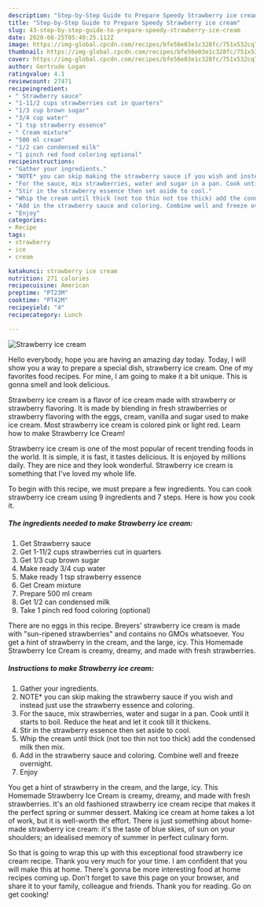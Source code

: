 ```yaml
---
description: "Step-by-Step Guide to Prepare Speedy Strawberry ice cream"
title: "Step-by-Step Guide to Prepare Speedy Strawberry ice cream"
slug: 43-step-by-step-guide-to-prepare-speedy-strawberry-ice-cream
date: 2020-08-25T05:49:25.112Z
image: https://img-global.cpcdn.com/recipes/bfe56e03e1c328fc/751x532cq70/strawberry-ice-cream-recipe-main-photo.jpg
thumbnail: https://img-global.cpcdn.com/recipes/bfe56e03e1c328fc/751x532cq70/strawberry-ice-cream-recipe-main-photo.jpg
cover: https://img-global.cpcdn.com/recipes/bfe56e03e1c328fc/751x532cq70/strawberry-ice-cream-recipe-main-photo.jpg
author: Gertrude Logan
ratingvalue: 4.1
reviewcount: 27471
recipeingredient:
- " Strawberry sauce"
- "1-11/2 cups strawberries cut in quarters"
- "1/3 cup brown sugar"
- "3/4 cup water"
- "1 tsp strawberry essence"
- " Cream mixture"
- "500 ml cream"
- "1/2 can condensed milk"
- "1 pinch red food coloring optional"
recipeinstructions:
- "Gather your ingredients."
- "NOTE* you can skip making the strawberry sauce if you wish and instead just use the strawberry essence and coloring."
- "For the sauce, mix strawberries, water and sugar in a pan. Cook until it starts to boil. Reduce the heat and let it cook till it thickens."
- "Stir in the strawberry essence then set aside to cool."
- "Whip the cream until thick (not too thin not too thick) add the condensed milk then mix."
- "Add in the strawberry sauce and coloring. Combine well and freeze overnight."
- "Enjoy"
categories:
- Recipe
tags:
- strawberry
- ice
- cream

katakunci: strawberry ice cream 
nutrition: 271 calories
recipecuisine: American
preptime: "PT23M"
cooktime: "PT42M"
recipeyield: "4"
recipecategory: Lunch

---
```



![Strawberry ice cream](https://img-global.cpcdn.com/recipes/bfe56e03e1c328fc/751x532cq70/strawberry-ice-cream-recipe-main-photo.jpg)

Hello everybody, hope you are having an amazing day today. Today, I will show you a way to prepare a special dish, strawberry ice cream. One of my favorites food recipes. For mine, I am going to make it a bit unique. This is gonna smell and look delicious.

Strawberry ice cream is a flavor of ice cream made with strawberry or strawberry flavoring. It is made by blending in fresh strawberries or strawberry flavoring with the eggs, cream, vanilla and sugar used to make ice cream. Most strawberry ice cream is colored pink or light red. Learn how to make Strawberry Ice Cream!

Strawberry ice cream is one of the most popular of recent trending foods in the world. It is simple, it is fast, it tastes delicious. It is enjoyed by millions daily. They are nice and they look wonderful. Strawberry ice cream is something that I've loved my whole life.


To begin with this recipe, we must prepare a few ingredients. You can cook strawberry ice cream using 9 ingredients and 7 steps. Here is how you cook it.

<!--inarticleads1-->

##### The ingredients needed to make Strawberry ice cream:

1. Get  Strawberry sauce
1. Get 1-11/2 cups strawberries cut in quarters
1. Get 1/3 cup brown sugar
1. Make ready 3/4 cup water
1. Make ready 1 tsp strawberry essence
1. Get  Cream mixture
1. Prepare 500 ml cream
1. Get 1/2 can condensed milk
1. Take 1 pinch red food coloring (optional)


There are no eggs in this recipe. Breyers&#39; strawberry ice cream is made with &#34;sun-ripened strawberries&#34; and contains no GMOs whatsoever. You get a hint of strawberry in the cream, and the large, icy. This Homemade Strawberry Ice Cream is creamy, dreamy, and made with fresh strawberries. 

<!--inarticleads2-->

##### Instructions to make Strawberry ice cream:

1. Gather your ingredients.
1. NOTE* you can skip making the strawberry sauce if you wish and instead just use the strawberry essence and coloring.
1. For the sauce, mix strawberries, water and sugar in a pan. Cook until it starts to boil. Reduce the heat and let it cook till it thickens.
1. Stir in the strawberry essence then set aside to cool.
1. Whip the cream until thick (not too thin not too thick) add the condensed milk then mix.
1. Add in the strawberry sauce and coloring. Combine well and freeze overnight.
1. Enjoy


You get a hint of strawberry in the cream, and the large, icy. This Homemade Strawberry Ice Cream is creamy, dreamy, and made with fresh strawberries. It&#39;s an old fashioned strawberry ice cream recipe that makes it the perfect spring or summer dessert. Making ice cream at home takes a lot of work, but it is well-worth the effort. There is just something about home-made strawberry ice cream: it&#39;s the taste of blue skies, of sun on your shoulders; an idealised memory of summer in perfect culinary form. 

So that is going to wrap this up with this exceptional food strawberry ice cream recipe. Thank you very much for your time. I am confident that you will make this at home. There's gonna be more interesting food at home recipes coming up. Don't forget to save this page on your browser, and share it to your family, colleague and friends. Thank you for reading. Go on get cooking!
